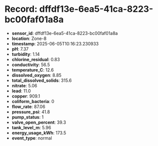 # Record: dffdf13e-6ea5-41ca-8223-bc00faf01a8a

- **sensor_id**: dffdf13e-6ea5-41ca-8223-bc00faf01a8a
- **location**: Zone-8
- **timestamp**: 2025-06-05T10:16:23.230933
- **pH**: 7.37
- **turbidity**: 1.14
- **chlorine_residual**: 0.83
- **conductivity**: 56.5
- **temperature_C**: 12.6
- **dissolved_oxygen**: 8.85
- **total_dissolved_solids**: 315.6
- **nitrate**: 5.06
- **lead**: 11.0
- **copper**: 909.1
- **coliform_bacteria**: 0
- **flow_rate**: 87.06
- **pressure_psi**: 41.8
- **pump_status**: 1
- **valve_open_percent**: 39.3
- **tank_level_m**: 5.96
- **energy_usage_kWh**: 173.5
- **event_type**: normal